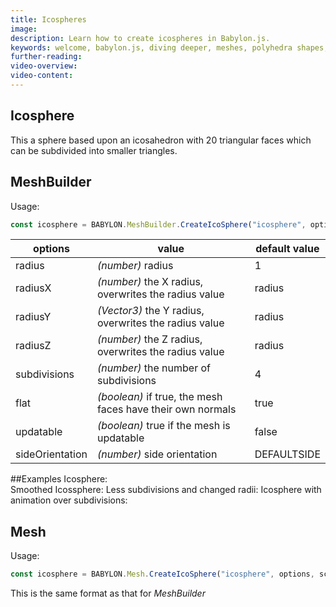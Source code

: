 ```yaml
---
title: Icospheres
image: 
description: Learn how to create icospheres in Babylon.js.
keywords: welcome, babylon.js, diving deeper, meshes, polyhedra shapes, icosphere
further-reading:
video-overview:
video-content:
---
```


## Icosphere
This a sphere based upon an icosahedron with 20 triangular faces which can be subdivided into smaller triangles.

## MeshBuilder
Usage:
```javascript
const icosphere = BABYLON.MeshBuilder.CreateIcoSphere("icosphere", options, scene);
```

options|value|default value
--------|-----|-------------
radius|_(number)_ radius | 1
radiusX|_(number)_  the X radius, overwrites the radius value|radius
radiusY|_(Vector3)_  the Y radius, overwrites the radius value|radius
radiusZ|_(number)_ the Z radius, overwrites the radius value|radius
subdivisions|_(number)_ the number of subdivisions|4
flat|_(boolean)_ if true, the mesh faces have their own normals|true
updatable|_(boolean)_ true if the mesh is updatable|false
sideOrientation|_(number)_ side orientation|DEFAULTSIDE

##Examples 
Icosphere: <Playground id="#HC5FA8" title="Creating An Icosphere" description="Simple example of creating an icosphere." image=""/>  
Smoothed Icossphere: <Playground id="#HC5FA8#2" title="Creating A Smoothed Icosphere" description="Simple example of creating a smoothed icosphere." image=""/>
Less subdivisions and changed radii: <Playground id="#HC5FA8#3" title="Icosphere With Less Subdivisions" description="Simple example of creating an icosphere with less subdivisions and changed radii." image=""/> 
Icosphere with animation over subdivisions: <Playground id="#E3TVT#1" title="Icosphere With Animation Over Subdivisions" description="Simple example of creating an icosphere with animation over subdivisions." image=""/>

## Mesh
Usage:
```javascript
const icosphere = BABYLON.Mesh.CreateIcoSphere("icosphere", options, scene);
```
This is the same format as that for *MeshBuilder*
